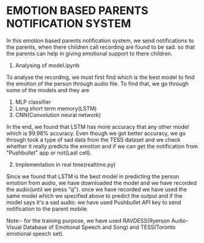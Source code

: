 # EMOTION BASED PARENTS NOTIFICATION SYSTEM

In this emotion based parents notification system, we send notifications to the parents, when there children call recording are found to be sad. so that the parents can help in giving emotional support to there children. 

1. Analysing of model.ipynb

To analyse the recording, we must first find which is the best model to find the emotion of the person through audio file. To find that, we go through some of the models and they are

1. MLP classifier
2. Long short term memory(LSTM)
3. CNN(Convolution neural network)

In the end, we found that LSTM has more accuracy that any other model which is 99.98% accuracy. Even though we got better accuracy, we go through took a type of sad data from the TESS dataset and we check whether it really predicts the emotion and if we can get the notification from "Pushbullet" app or not(Last cell).

2. Implementation in real time(realtime.py)

Since we found that LSTM is the best model in predicting the person emotion from audio, we have downloaded the model and we have recorded the audio(until we press "q"). once we have recorded we have used the same model which we specified above to predict the output and if the model says it's a sad audio. we have used Pushbullet API key to send notification to the parent mobile.

Note:- for the training purpose, we have used RAVDESS(Ryerson Audio-Visual Database of Emotional Speech and Song) and TESS(Toronto emotional speech set).

